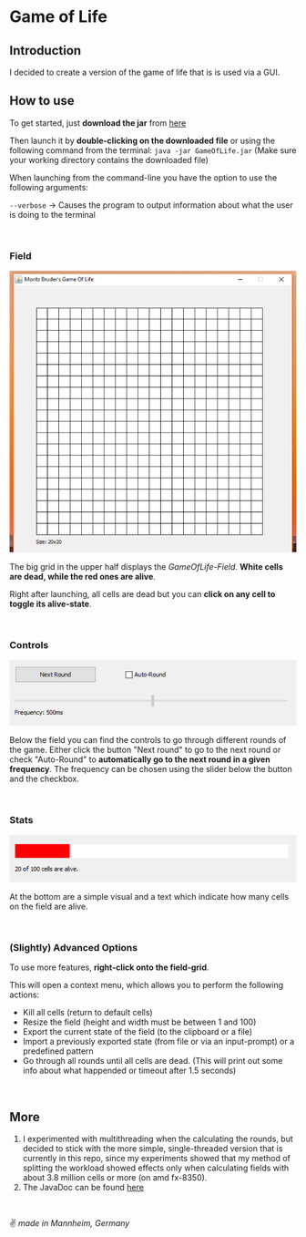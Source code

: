 # Game of Life

## Introduction
I decided to create a version of the game of life that is is used via a GUI.

## How to use
To get started, just **download the jar** from [here](bin/GameOfLife.jar)

Then launch it by **double-clicking on the downloaded file** or using the following command from the terminal: `java -jar GameOfLife.jar` (Make sure your working directory contains the downloaded file)


When launching from the command-line you have the option to use the following arguments:

`--verbose` -> Causes the program to output information about what the user is doing to the terminal

&nbsp;

### Field

![Field-Component](/img/FieldComponent.png)

The big grid in the upper half displays the _GameOfLife-Field_. **White cells are dead, while the red ones are alive**.

Right after launching, all cells are dead but you can **click on any cell to toggle its alive-state**.

&nbsp;

### Controls

![RoundControls](/img/RoundControl.png)

Below the field you can find the controls to go through different rounds of the game. Either click the button "Next round" to go to the next round or check "Auto-Round" to **automatically go to the next round in a given frequency**. The frequency can be chosen using the slider below the button and the checkbox.

&nbsp;

### Stats

![StatsComponent](/img/StatsComponent.png)

At the bottom are a simple visual and a text which indicate how many cells on the field are alive.

&nbsp;

### (Slightly) Advanced Options

To use more features, **right-click onto the field-grid**.

This will open a context menu, which allows you to perform the following actions:
* Kill all cells (return to default cells)
* Resize the field (height and width must be between 1 and 100)
* Export the current state of the field (to the clipboard or a file)
* Import a previously exported state (from file or via an input-prompt) or a predefined pattern
* Go through all rounds until all cells are dead. (This will print out some info about what happended or timeout after 1.5 seconds)

&nbsp;

## More

1) I experimented with multithreading when the calculating the rounds, but decided to stick with the more simple, single-threaded version that is currently in this repo, since my experiments showed that my method of splitting the workload showed effects only when calculating fields with about 3.8 million cells or more (on amd fx-8350).
2) The JavaDoc can be found [here](https://moritzbruder.github.io/GameOfLife/)

&nbsp;

:v: _made in Mannheim, Germany_
